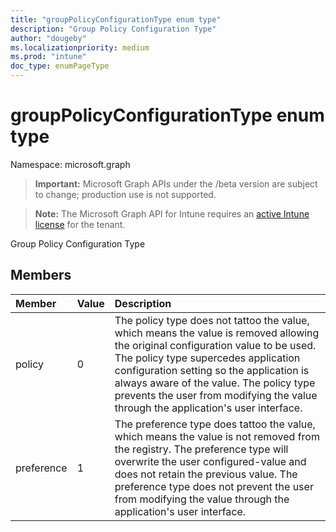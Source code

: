 ```yaml
---
title: "groupPolicyConfigurationType enum type"
description: "Group Policy Configuration Type"
author: "dougeby"
ms.localizationpriority: medium
ms.prod: "intune"
doc_type: enumPageType
---
```


# groupPolicyConfigurationType enum type

Namespace: microsoft.graph

> **Important:** Microsoft Graph APIs under the /beta version are subject to change; production use is not supported.

> **Note:** The Microsoft Graph API for Intune requires an [active Intune license](https://go.microsoft.com/fwlink/?linkid=839381) for the tenant.

Group Policy Configuration Type

## Members
|Member|Value|Description|
|:---|:---|:---|
|policy|0|The policy type does not tattoo the value, which means the value is removed allowing the original configuration value to be used. The policy type supercedes application configuration setting so the application is always aware of the value. The policy type prevents the user from modifying the value through the application's user interface.|
|preference|1|The preference type does tattoo the value, which means the value is not removed from the registry. The preference type will overwrite the user configured-value and does not retain the previous value. The preference type does not prevent the user from modifying the value through the application's user interface.|



